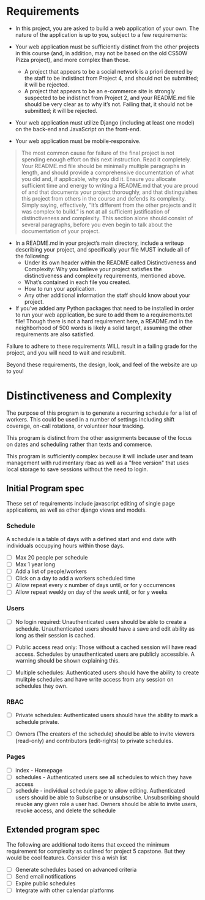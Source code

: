 # Requirements
- In this project, you are asked to build a web application of your own. The nature of the application is up to you, subject to a few requirements:

- Your web application must be sufficiently distinct from the other projects in this course (and, in addition, may not be based on the old CS50W Pizza project), and more complex than those.
    - A project that appears to be a social network is a priori deemed by the staff to be indistinct from Project 4, and should not be submitted; it will be rejected.
    - A project that appears to be an e-commerce site is strongly suspected to be indistinct from Project 2, and your README.md file should be very clear as to why it’s not. Failing that, it should not be submitted; it will be rejected.
- Your web application must utilize Django (including at least one model) on the back-end and JavaScript on the front-end.
- Your web application must be mobile-responsive.

> The most common cause for failure of the final project is not spending enough effort on this next instruction. Read it completely. Your README.md file should be minimally multiple paragraphs in length, and should provide a comprehensive documentation of what you did and, if applicable, why you did it. Ensure you allocate sufficient time and energy to writing a README.md that you are proud of and that documents your project thoroughly, and that distinguishes this project from others in the course and defends its complexity. Simply saying, effectively, “It’s different from the other projects and it was complex to build.” is not at all sufficient justification of distinctiveness and complexity. This section alone should consist of several paragraphs, before you even begin to talk about the documentation of your project.

- In a README.md in your project’s main directory, include a writeup describing your project, and specifically your file MUST include all of the following:
    - Under its own header within the README called Distinctiveness and Complexity: Why you believe your project satisfies the distinctiveness and complexity requirements, mentioned above.
    - What’s contained in each file you created.
    - How to run your application.
    - Any other additional information the staff should know about your project.
- If you’ve added any Python packages that need to be installed in order to run your web application, be sure to add them to a requirements.txt file!
Though there is not a hard requirement here, a README.md in the neighborhood of 500 words is likely a solid target, assuming the other requirements are also satisfied.

Failure to adhere to these requirements WILL result in a failing grade for the project, and you will need to wait and resubmit.

Beyond these requirements, the design, look, and feel of the website are up to you!

# Distinctiveness and Complexity
The purpose of this program is to generate a recurring schedule for a list of workers. This could be used in a number of settings including shift coverage, on-call rotations, or volunteer hour tracking. 

This program is distinct from the other assignments because of the focus on dates and scheduling rather than texts and commerce. 

This program is sufficiently complex because it will include user and team management with rudimentary rbac as well as a "free version" that uses local storage to save sessions without the need to login.

## Initial Program spec
These set of requirements include javascript editing of single page applications, as well as other django views and models.

### Schedule
A schedule is a table of days with a defined start and end date with individuals occupying hours within those days.
- [ ] Max 20 people per schedule
- [ ] Max 1 year long
- [ ] Add a list of people/workers 
- [ ] Click on a day to add a workers scheduled time
- [ ] Allow repeat every x number of days until, or for y occurrences
- [ ] Allow repeat weekly on day of the week until, or for y weeks

### Users
- [ ] No login required: Unauthenticated users should be able to create a schedule. Unauthenticated users should have a save and edit ability as long as their session is cached.

- [ ] Public access read only: Those without a cached session will have read access. Schedules by unauthenticated users are publicly accessible. A warning should be shown explaining this. 

- [ ] Multiple schedules: Authenticated users should have the ability to create mulitple schedules and have write access from any session on schedules they own. 

### RBAC
- [ ] Private schedules: Authenticated users should have the ability to mark a schedule private.

- [ ] Owners (The creaters of the schedule) should be able to invite viewers (read-only) and contributors (edit-rights) to private schedules.

### Pages
- [ ] index - Homepage
- [ ] schedules - Authenticated users see all schedules to which they have access
- [ ] schedule - individual schedule page to allow editing. Authenticated users should be able to Subscribe or unsubscribe. Unsubscribing should revoke any given role a user had. Owners should be able to invite users, revoke access, and delete the schedule

## Extended program spec
The following are additional todo items that exceed the minimum requirement for complexity as outlined for project 5 capstone. But they would be cool features. Consider this a wish list

- [ ] Generate schedules based on advanced criteria
- [ ] Send email notifications
- [ ] Expire public schedules
- [ ] Integrate with other calendar platforms